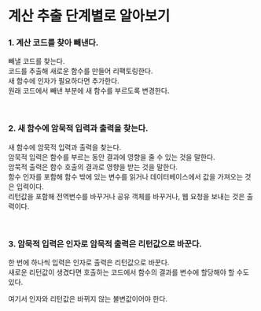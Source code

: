 # 계산 추출 단계별로 알아보기

### 1. 계산 코드를 찾아 빼낸다.

빼낼 코드를 찾는다.  
코드를 추출해 새로운 함수를 만들어 리팩토링한다.  
새 함수에 인자가 필요하다면 추가한다.  
원래 코드에서 빼낸 부분에 새 함수를 부르도록 변경한다.  

<br/>

### 2. 새 함수에 암묵적 입력과 출력을 찾는다.

새 함수에 암묵적 입력과 출력을 찾는다.  
암묵적 입력은 함수를 부르는 동안 결과에 영향을 줄 수 있는 것을 말한다.  
암묵적 출력은 함수 호출의 결과로 영향을 받는 것을 말한다.  
함수 인자를 포함해 함수 밖에 있는 변수를 읽거나 데이터베이스에서 값을 가져오는 것은 입력이다.  
리턴값을 포함해 전역변수를 바꾸거나 공유 객체를 바꾸거나, 웹 요청을 보내는 것은 출력이다.  

<br/>

### 3. 암묵적 입력은 인자로 암묵적 출력은 리턴값으로 바꾼다.

한 번에 하나씩 입력은 인자로 출력은 리턴값으로 바꾼다.  
새로운 리턴값이 생겼다면 호출하는 코드에서 함수의 결과를 변수에 할당해야 할 수도 있다.  

여기서 인자와 리턴값은 바뀌지 않는 불변값이어야 한다.  

